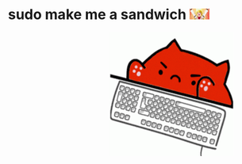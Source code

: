 <h1 align="center">
  sudo make me a sandwich
  <img src="gif/banished-from-the-heros-party-anime-rit.gif" width="40px" />
</h1>
<img align="right" height="250" width="250" src="gif/bongo-cat-keyboard-smash.gif" /> 
